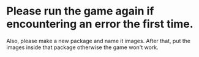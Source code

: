 # Please run the game again if encountering an error the first time. 

Also, please make a new package and name it images. After that, put the images inside that package otherwise the game won't work.

